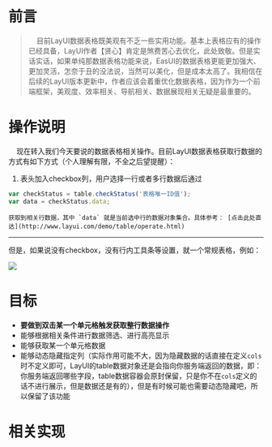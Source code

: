 # 前言

> &nbsp;&nbsp;&nbsp;&nbsp;目前LayUI数据表格既美观有不乏一些实用功能。基本上表格应有的操作已经具备，LayUI作者【贤心】肯定是煞费苦心去优化，此处致敬。但是实话实话，如果单纯那数据表格功能来说，EasUI的数据表格更能更加强大、更加灵活，怎奈于丑的没法说，当然可以美化，但是成本太高了。我相信在后续的LayUI版本更新中，作者应该会着重优化数据表格，因为作为一个前端框架，美观度、效率相关、导航相关、数据展现相关无疑是最重要的。

# 操作说明

&nbsp;&nbsp;&nbsp;&nbsp;现在转入我们今天要说的数据表格相关操作。目前LayUI数据表格获取行数据的方式有如下方式（个人理解有限，不全之后望提醒）：

1. 表头加入checkbox列，用户选择一行或者多行数据后通过
``` javascript
var checkStatus = table.checkStatus('表格唯一ID值');
var data = checkStatus.data;
```

    获取到相关行数据，其中 `data` 就是当前选中行的数据对象集合。具体参考： [点击此处直达](http://www.layui.com/demo/table/operate.html)

----
但是，如果说没有checkbox，没有行内工具条等设置，就一个常规表格，例如：

![](https://github.com/TangHanF/ProjectRecord/raw/master/前端/LayUI/img/多表头表格.png)

# 目标

- **要做到双击某一个单元格触发获取整行数据操作**
- 能够根据相关条件进行数据筛选、进行高亮显示
- 能够获取某一个单元格数据
- 能够动态隐藏指定列（实际作用可能不大，因为隐藏数据的话直接在定义`cols`时不定义即可，LayUI的table数据对象还是会指向你服务端返回的数据，即：你服务端返回哪些字段，table数据容器会原封保留，只是你不在`cols`定义的话不进行展示，但是数据还是有的），但是有时候可能也需要动态隐藏吧，所以保留了该功能

# 相关实现